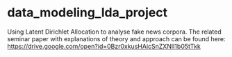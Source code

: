 # data_modeling_lda_project
Using Latent Dirichlet Allocation to analyse fake news corpora. The related seminar paper with explanations of theory and approach can be found here:
https://drive.google.com/open?id=0Bzr0xkusHAicSnZXNlI1b05tTkk
